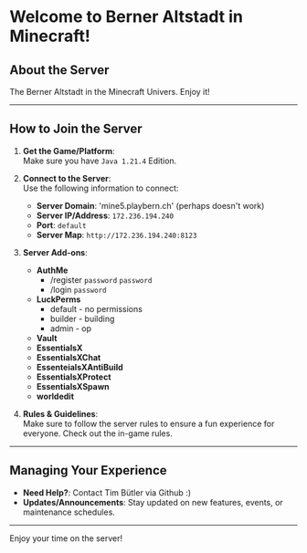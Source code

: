 # Welcome to Berner Altstadt in Minecraft!

## About the Server
The Berner Altstadt in the Minecraft Univers. Enjoy it!

---

## How to Join the Server
1. **Get the Game/Platform**:  
   Make sure you have `Java 1.21.4` Edition.

2. **Connect to the Server**:  
   Use the following information to connect:
   - **Server Domain**: 'mine5.playbern.ch' (perhaps doesn't work)
   - **Server IP/Address**: `172.236.194.240`
   - **Port**: `default`
   - **Server Map**: `http://172.236.194.240:8123`

3. **Server Add-ons**:  
   - **AuthMe**
      - /register `password` `password` 
      - /login `password`
   - **LuckPerms**
     - default - no permissions
     - builder - building
     - admin - op
   - **Vault**
   - **EssentialsX**
   - **EssentialsXChat**
   - **EssenteialsXAntiBuild**
   - **EssentialsXProtect**
   - **EssentialsXSpawn**
   - **worldedit**

4. **Rules & Guidelines**:  
   Make sure to follow the server rules to ensure a fun experience for everyone. Check out the in-game rules.

---

## Managing Your Experience
- **Need Help?**: Contact Tim Bütler via Github :)
- **Updates/Announcements**: Stay updated on new features, events, or maintenance schedules.

---

Enjoy your time on the server!